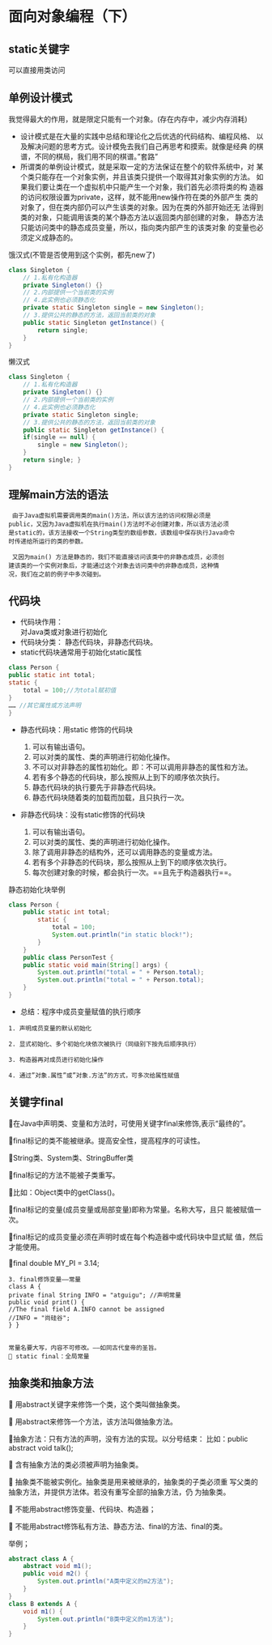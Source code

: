 # 面向对象编程（下）

## static关键字

可以直接用类访问

## 单例设计模式
我觉得最大的作用，就是限定只能有一个对象。(存在内存中，减少内存消耗)


- 设计模式是在大量的实践中总结和理论化之后优选的代码结构、编程风格、
以及解决问题的思考方式。设计模免去我们自己再思考和摸索。就像是经典
的棋谱，不同的棋局，我们用不同的棋谱。”套路”
- 所谓类的单例设计模式，就是采取一定的方法保证在整个的软件系统中，对
某个类只能存在一个对象实例，并且该类只提供一个取得其对象实例的方法。
如果我们要让类在一个虚拟机中只能产生一个对象，我们首先必须将类的构 造器的访问权限设置为private，这样，就不能用new操作符在类的外部产生
类的对象了，但在类内部仍可以产生该类的对象。因为在类的外部开始还无
法得到类的对象，只能调用该类的某个静态方法以返回类内部创建的对象，
静态方法只能访问类中的静态成员变量，所以，指向类内部产生的该类对象
的变量也必须定义成静态的。

饿汉式(不管是否使用到这个实例，都先new了)
```java
class Singleton {
    // 1.私有化构造器
    private Singleton() {}
    // 2.内部提供一个当前类的实例
    // 4.此实例也必须静态化
    private static Singleton single = new Singleton();
    // 3.提供公共的静态的方法，返回当前类的对象
    public static Singleton getInstance() {
        return single; 
    } 
}
```

懒汉式
```java
class Singleton {
    // 1.私有化构造器
    private Singleton() {}
    // 2.内部提供一个当前类的实例
    // 4.此实例也必须静态化
    private static Singleton single;
    // 3.提供公共的静态的方法，返回当前类的对象
    public static Singleton getInstance() {
    if(single == null) {
        single = new Singleton();
    }
    return single; } 
}
```

## 理解main方法的语法

```shell
 由于Java虚拟机需要调用类的main()方法，所以该方法的访问权限必须是
public，又因为Java虚拟机在执行main()方法时不必创建对象，所以该方法必须
是static的，该方法接收一个String类型的数组参数，该数组中保存执行Java命令
时传递给所运行的类的参数。 

 又因为main() 方法是静态的，我们不能直接访问该类中的非静态成员，必须创
建该类的一个实例对象后，才能通过这个对象去访问类中的非静态成员，这种情
况，我们在之前的例子中多次碰到。
```

## 代码块

- 代码块作用：  
    对Java类或对象进行初始化
- 代码块分类：
    静态代码块，非静态代码块。
- static代码块通常用于初始化static属性
```java
class Person {
public static int total;
static {
    total = 100;//为total赋初值
}
…… //其它属性或方法声明
}
```

- 静态代码块：用static 修饰的代码块
    1. 可以有输出语句。
    2. 可以对类的属性、类的声明进行初始化操作。
    3. 不可以对非静态的属性初始化。即：不可以调用非静态的属性和方法。
    4. 若有多个静态的代码块，那么按照从上到下的顺序依次执行。
    5. 静态代码块的执行要先于非静态代码块。
    6. 静态代码块随着类的加载而加载，且只执行一次。

- 非静态代码块：没有static修饰的代码块
    1. 可以有输出语句。 
    2. 可以对类的属性、类的声明进行初始化操作。 
    3. 除了调用非静态的结构外，还可以调用静态的变量或方法。 
    4. 若有多个非静态的代码块，那么按照从上到下的顺序依次执行。 
    5. 每次创建对象的时候，都会执行一次。==且先于构造器执行==。

静态初始化块举例
```java
class Person {
    public static int total;
        static {
            total = 100;
            System.out.println("in static block!");
        }
    }
    public class PersonTest {
    public static void main(String[] args) {
        System.out.println("total = " + Person.total);
        System.out.println("total = " + Person.total);
    } 
}
```

- 总结：程序中成员变量赋值的执行顺序
```shell
1. 声明成员变量的默认初始化

2. 显式初始化、多个初始化块依次被执行（同级别下按先后顺序执行）

3. 构造器再对成员进行初始化操作

4. 通过”对象.属性”或”对象.方法”的方式，可多次给属性赋值
```

## 关键字final

在Java中声明类、变量和方法时，可使用关键字final来修饰,表示“最终的”。 

final标记的类不能被继承。提高安全性，提高程序的可读性。 

String类、System类、StringBuffer类 

final标记的方法不能被子类重写。

比如：Object类中的getClass()。 

final标记的变量(成员变量或局部变量)即称为常量。名称大写，且只
能被赋值一次。 

final标记的成员变量必须在声明时或在每个构造器中或代码块中显式赋
值，然后才能使用。 

final double MY_PI = 3.14;

```shell
3. final修饰变量——常量
class A {
private final String INFO = "atguigu"; //声明常量
public void print() {
//The final field A.INFO cannot be assigned
//INFO = "尚硅谷";
} }


常量名要大写，内容不可修改。——如同古代皇帝的圣旨。
 static final：全局常量
```

## 抽象类和抽象方法

 用abstract关键字来修饰一个类，这个类叫做抽象类。 

 用abstract来修饰一个方法，该方法叫做抽象方法。 

抽象方法：只有方法的声明，没有方法的实现。以分号结束：
比如：public abstract void talk(); 

 含有抽象方法的类必须被声明为抽象类。

 抽象类不能被实例化。抽象类是用来被继承的，抽象类的子类必须重
写父类的抽象方法，并提供方法体。若没有重写全部的抽象方法，仍
为抽象类。

 不能用abstract修饰变量、代码块、构造器；

 不能用abstract修饰私有方法、静态方法、final的方法、final的类。

举例；
```java
abstract class A {
    abstract void m1();
    public void m2() {
        System.out.println("A类中定义的m2方法");
    } 
}
class B extends A {
    void m1() {
        System.out.println("B类中定义的m1方法");
    } 
}
```